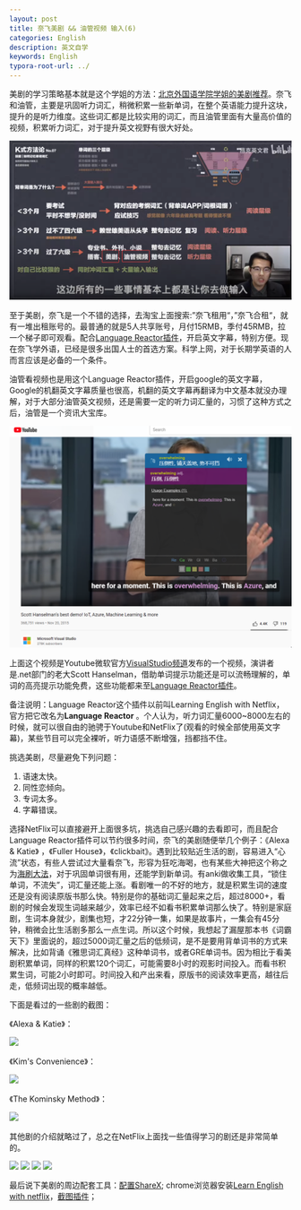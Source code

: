 ```yaml
---
layout: post
title: 奈飞美剧 && 油管视频 输入(6)
categories: English
description: 英文自学
keywords: English
typora-root-url: ../
---
```


美剧的学习策略基本就是这个学姐的方法：[北京外国语学院学姐的美剧推荐](https://www.bilibili.com/video/BV1xM4y1K7M7)。奈飞和油管，主要是巩固听力词汇，稍微积累一些新单词，在整个英语能力提升这块，提升的是听力维度。这些词汇都是比较实用的词汇，而且油管里面有大量高价值的视频，积累听力词汇，对于提升英文视野有很大好处。

![tingli223424.png](/images/posts/tingli223424.png)

至于美剧，奈飞是一个不错的选择，去淘宝上面搜索:”奈飞租用“，”奈飞合租“，就有一堆出租账号的。最普通的就是5人共享账号，月付15RMB，季付45RMB，拉一个梯子即可观看。配合[Language Reactor插件](https://chrome.google.com/webstore/detail/language-learning-with-ne/hoombieeljmmljlkjmnheibnpciblicm)，开启英文字幕，特别方便。现在奈飞学外语，已经是很多出国人士的首选方案。科学上网，对于长期学英语的人而言应该是必备的一个条件。

油管看视频也是用这个Language Reactor插件，开启google的英文字幕，Google的机翻英文字幕质量也很高，机翻的英文字幕再翻译为中文基本就没办理解，对于大部分油管英文视频，还是需要一定的听力词汇量的，习惯了这种方式之后，油管是一个资讯大宝库。

![overwhelming](/images/posts/overwhelming6811.png)

上面这个视频是Youtube微软官方[VisualStudio频道](https://www.youtube.com/channel/UChqrDOwARrxdJF-ykAptc7w)发布的一个视频，演讲者是.net部门的老大Scott Hanselman，借助单词提示功能还是可以流畅理解的，单词的高亮提示功能免费，这些功能都来至[Language Reactor插件](https://chrome.google.com/webstore/detail/language-learning-with-ne/hoombieeljmmljlkjmnheibnpciblicm)。

备注说明：Language Reactor这个插件以前叫Learning English with Netflix，官方把它改名为**Language Reactor** 。个人认为，听力词汇量6000~8000左右的时候，就可以很自由的驰骋于Youtube和NetFlix了(观看的时候全部使用英文字幕)，某些节目可以完全裸听，听力语感不断增强，挡都挡不住。

挑选美剧，尽量避免下列问题：

1. 语速太快。
2. 同性恋倾向。
3. 专词太多。
4. 字幕错误。

选择NetFlix可以直接避开上面很多坑，挑选自己感兴趣的去看即可，而且配合Language Reactor插件可以节约很多时间，奈飞的美剧随便举几个例子：《Alexa & Katie》 ，《Fuller House》，《clickbait》。遇到比较贴近生活的剧，容易进入“心流”状态，有些人尝试过大量看奈飞，形容为狂吃海喝，也有某些大神把这个称之为[海刷大法](https://mp.weixin.qq.com/s/qRThm0n9pomTiL3Y9s7I-A)，对于巩固单词很有用，还能学到新单词。有anki做收集工具，“锁住单词，不流失”，词汇量还能上涨。看剧唯一的不好的地方，就是积累生词的速度还是没有阅读原版书那么快。特别是你的基础词汇量起来之后，超过8000+，看剧的时候会发现生词越来越少，效率已经不如看书积累单词那么快了。特别是家庭剧，生词本身就少，剧集也短，才22分钟一集，如果是故事片，一集会有45分钟，稍微会比生活剧多那么一点生词。所以这个时候，我想起了漏屋那本书《词霸天下》里面说的，超过5000词汇量之后的低频词，是不是要用背单词书的方式来解决，比如背诵《雅思词汇真经》这种单词书，或者GRE单词书。因为相比于看美剧积累单词，同样的积累120个词汇，可能需要8小时的观影时间投入。而看书积累生词，可能2小时即可。时间投入和产出来看，原版书的阅读效率更高，越往后走，低频词出现的概率越低。

下面是看过的一些剧的截图：

《Alexa & Katie》：

<img src="https://cs-cn.top/images/posts/kitty555.png"/>

《Kim's Convenience》： 

<img src="https://cs-cn.top/images/posts/mr_king119.png"/>

《The Kominsky Method》：

<img src="https://cs-cn.top/images/posts/king_siki1322.png"/>

其他剧的介绍就略过了，总之在NetFlix上面找一些值得学习的剧还是非常简单的。

<img src="https://cs-cn.top/images/posts/trash_track1448.png"/>

<img src="https://cs-cn.top/images/posts/netflix_soap457.png"/>

<img src="https://cs-cn.top/images/posts/GreenHouse_Academy12731.png"/>



<img src="https://cs-cn.top/images/posts/kidsTV502.png"/>

最后说下美剧的周边配套工具：[配置ShareX](https://cs-cn.top/2019/07/10/anki_pdf_js_study/#sharex%E9%85%8D%E7%BD%AE); chrome浏览器安装[Learn English with netflix](https://chrome.google.com/webstore/detail/language-learning-with-ne/hoombieeljmmljlkjmnheibnpciblicm)，[截图插件](https://chrome.google.com/webstore/detail/awesome-screenshot-screen/nlipoenfbbikpbjkfpfillcgkoblgpmj)；
